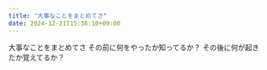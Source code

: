 ```yaml
---
title: "大事なことをまとめてさ"
date: 2024-12-21T15:36:10+09:00
---
```

大事なことをまとめてさ
その前に何をやったか知ってるか？
その後に何が起きたか覚えてるか？
